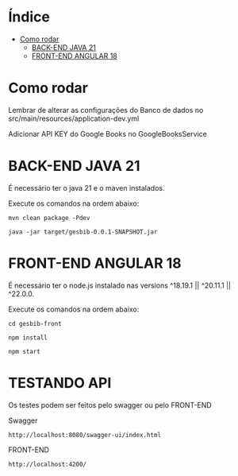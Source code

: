 # Índice 

* [Como rodar](#Como-rodar)
   * [BACK-END JAVA 21](#back-end-java-21)
   * [FRONT-END ANGULAR 18](#front-end-angular-18)

# Como rodar
Lembrar de alterar as configurações do Banco de dados no src/main/resources/application-dev.yml

Adicionar API KEY do Google Books no GoogleBooksService 

# BACK-END JAVA 21 

É necessário ter o java 21 e o maven instalados.

Execute os comandos na ordem abaixo:
```
mvn clean package -Pdev
```

```
java -jar target/gesbib-0.0.1-SNAPSHOT.jar
```


# FRONT-END ANGULAR 18

É necessário ter o node.js instalado nas versions ^18.19.1 || ^20.11.1 || ^22.0.0.

Execute os comandos na ordem abaixo:
```
cd gesbib-front
```

```
npm install
```

```
npm start
```

# TESTANDO API

Os testes podem ser feitos pelo swagger ou pelo FRONT-END

Swagger
```
http://localhost:8080/swagger-ui/index.html
```

FRONT-END
```
http://localhost:4200/
```


